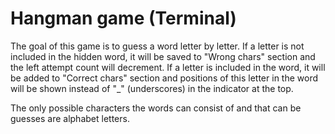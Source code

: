 # Hangman game (Terminal)

The goal of this game is to guess a word letter by letter.
If a letter is not included in the hidden word, it will be saved to "Wrong chars" section and the left attempt count will decrement.
If a letter is included in the word, it will be added to "Correct chars" section and positions of this letter in the word will be shown instead of "_" (underscores) in the indicator at the top.

The only possible characters the words can consist of and that can be guesses are alphabet letters.